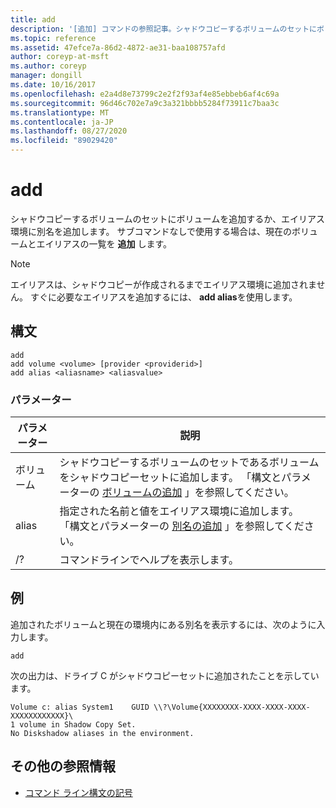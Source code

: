 ```yaml
---
title: add
description: '[追加] コマンドの参照記事。シャドウコピーするボリュームのセットにボリュームを追加するか、エイリアス環境にエイリアスを追加します。'
ms.topic: reference
ms.assetid: 47efce7a-86d2-4872-ae31-baa108757afd
author: coreyp-at-msft
ms.author: coreyp
manager: dongill
ms.date: 10/16/2017
ms.openlocfilehash: e2a4d8e73799c2e2f2f93af4e85ebbeb6af4c69a
ms.sourcegitcommit: 96d46c702e7a9c3a321bbbb5284f73911c7baa3c
ms.translationtype: MT
ms.contentlocale: ja-JP
ms.lasthandoff: 08/27/2020
ms.locfileid: "89029420"
---
```

# <a name="add"></a>add

シャドウコピーするボリュームのセットにボリュームを追加するか、エイリアス環境に別名を追加します。 サブコマンドなしで使用する場合は、現在のボリュームとエイリアスの一覧を **追加** します。

> [!NOTE]
> エイリアスは、シャドウコピーが作成されるまでエイリアス環境に追加されません。 すぐに必要なエイリアスを追加するには、 **add alias**を使用します。

## <a name="syntax"></a>構文

```
add
add volume <volume> [provider <providerid>]
add alias <aliasname> <aliasvalue>
```

### <a name="parameters"></a>パラメーター

| パラメーター | 説明 |
| ---------- | ----------- |
| ボリューム | シャドウコピーするボリュームのセットであるボリュームをシャドウコピーセットに追加します。 「構文とパラメーターの [ボリュームの追加](add-volume.md) 」を参照してください。 |
| alias | 指定された名前と値をエイリアス環境に追加します。 「構文とパラメーターの [別名の追加](add-alias.md) 」を参照してください。 |
| /? | コマンドラインでヘルプを表示します。 |

## <a name="examples"></a>例

追加されたボリュームと現在の環境内にある別名を表示するには、次のように入力します。

```
add
```

次の出力は、ドライブ C がシャドウコピーセットに追加されたことを示しています。

```
Volume c: alias System1    GUID \\?\Volume{XXXXXXXX-XXXX-XXXX-XXXX-XXXXXXXXXXXX}\
1 volume in Shadow Copy Set.
No Diskshadow aliases in the environment.
```

## <a name="additional-references"></a>その他の参照情報

- [コマンド ライン構文の記号](command-line-syntax-key.md)